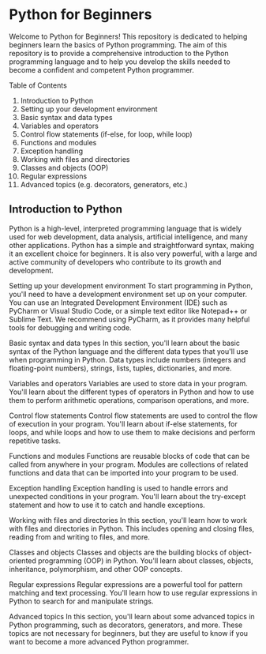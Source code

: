 # Python for Beginners
Welcome to Python for Beginners! This repository is dedicated to helping beginners learn the basics of Python programming. The aim of this repository is to provide a comprehensive introduction to the Python programming language and to help you develop the skills needed to become a confident and competent Python programmer.

Table of Contents
 1. Introduction to Python
 2. Setting up your development environment
 3. Basic syntax and data types
 4. Variables and operators
 5. Control flow statements (if-else, for loop, while loop)
 6. Functions and modules
 7. Exception handling
 8. Working with files and directories
 9. Classes and objects (OOP)
 10. Regular expressions
 11. Advanced topics (e.g. decorators, generators, etc.)
 ## Introduction to Python
Python is a high-level, interpreted programming language that is widely used for web development, data analysis, artificial intelligence, and many other applications. Python has a simple and straightforward syntax, making it an excellent choice for beginners. It is also very powerful, with a large and active community of developers who contribute to its growth and development.

Setting up your development environment
To start programming in Python, you'll need to have a development environment set up on your computer. You can use an Integrated Development Environment (IDE) such as PyCharm or Visual Studio Code, or a simple text editor like Notepad++ or Sublime Text. We recommend using PyCharm, as it provides many helpful tools for debugging and writing code.

Basic syntax and data types
In this section, you'll learn about the basic syntax of the Python language and the different data types that you'll use when programming in Python. Data types include numbers (integers and floating-point numbers), strings, lists, tuples, dictionaries, and more.

Variables and operators
Variables are used to store data in your program. You'll learn about the different types of operators in Python and how to use them to perform arithmetic operations, comparison operations, and more.

Control flow statements
Control flow statements are used to control the flow of execution in your program. You'll learn about if-else statements, for loops, and while loops and how to use them to make decisions and perform repetitive tasks.

Functions and modules
Functions are reusable blocks of code that can be called from anywhere in your program. Modules are collections of related functions and data that can be imported into your program to be used.

Exception handling
Exception handling is used to handle errors and unexpected conditions in your program. You'll learn about the try-except statement and how to use it to catch and handle exceptions.

Working with files and directories
In this section, you'll learn how to work with files and directories in Python. This includes opening and closing files, reading from and writing to files, and more.

Classes and objects
Classes and objects are the building blocks of object-oriented programming (OOP) in Python. You'll learn about classes, objects, inheritance, polymorphism, and other OOP concepts.

Regular expressions
Regular expressions are a powerful tool for pattern matching and text processing. You'll learn how to use regular expressions in Python to search for and manipulate strings.

Advanced topics
In this section, you'll learn about some advanced topics in Python programming, such as decorators, generators, and more. These topics are not necessary for beginners, but they are useful to know if you want to become a more advanced Python programmer.



